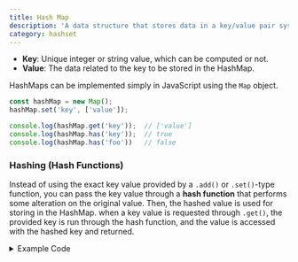```yaml
---
title: Hash Map
description: 'A data structure that stores data in a key/value pair system.'
category: hashset
---
```


- **Key**: Unique integer or string value, which can be computed or not.
- **Value**: The data related to the key to be stored in the HashMap.

HashMaps can be implemented simply in JavaScript using the `Map` object.

```js
const hashMap = new Map();
hashMap.set('key', ['value']);

console.log(hashMap.get('key'));  // ['value']
console.log(hashMap.has('key'));  // true
console.log(hashMap.has('foo'))   // false
```

### Hashing (Hash Functions)

Instead of using the exact key value provided by a `.add()` or `.set()`-type function, you can pass the key value through a **hash function** that performs some alteration on the original value. Then, the hashed value is used for storing in the HashMap. when a key value is requested through `.get()`, the provided key is run through the hash function, and the value is accessed with the hashed key and returned.

<details>
  <summary>Example Code</summary>
  <p>

  ```js
  const DEFAULT_LENGTH = 32;

  /**
   * Initialize your data structure here.
   */
  class HashMap {
    constructor(length) {
      this.buckets = [];
      this.length = length || DEFAULT_LENGTH;
    }

    /**
     * Returns the hashed key value, which is the sum of all of the key's character's codes,
     * mod the max length of the HashMap.
     * @param {string} key 
     * @returns {number}
     */
    getHashKey(key) {
      let charCodeSum = Array.from(key)
        .reduce((acc, curr) => acc + curr.charCodeAt(0), 0)
      
      return charCodeSum % this.length;
    }

    /**
     * value will always be non-negative.
     * @param {string} key
     * @param {number} value
     * @return {void}
     */
    put(key, value) {
      const hashKey = this.getHashKey(key);

      this.buckets[hashKey] = { key, value };
    }

    /**
     * Returns the value to which the specified key is mapped, or -1 if this map contains no mapping for the key
     * @param {string} key
     * @return {number}
     */
    get(key) {
      const hashKey = this.getHashKey(key);

      if (this.buckets[hashKey] === undefined) {
        return -1;
      }

      return this.buckets[hashKey].value;
    }
    
    /**
     * Removes the mapping of the specified value key if this map contains a mapping for the key
     * @param {number} key
     * @return {void}
     */
    remove(key) {
      const hashKey = this.getHashKey(key);
      this.buckets[hashKey] = undefined;
    }
  }
  ```

  </p>
</details>

